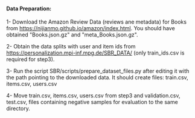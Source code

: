 #### Data Preparation:

1- Download the Amazon Review Data (reviews ane metadata) for Books from https://nijianmo.github.io/amazon/index.html. You should have obtained "Books.json.gz" and "meta_Books.json.gz".

2- Obtain the data splits with user and item ids from https://personalization.mpi-inf.mpg.de/SBR_DATA/ (only train_ids.csv is required for step3).

3- Run the script SBR/scripts/prepare_dataset_files.py after editing it with the path pointing to the downloaded data. It should create files: train.csv, items.csv, users.csv

4- Move train.csv, items.csv, users.csv from step3 and validation.csv, test.csv, files containing negative samples for evaluation to the same directory.

